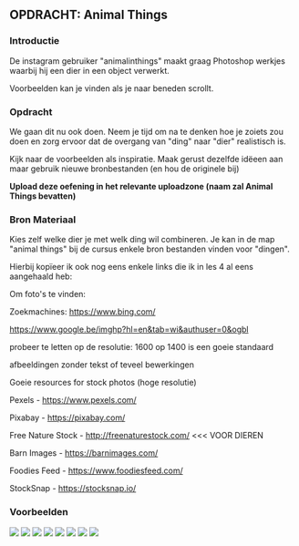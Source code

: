 ## OPDRACHT: Animal Things

### Introductie
De instagram gebruiker "animalinthings" maakt graag Photoshop werkjes waarbij hij een dier in een object verwerkt.

Voorbeelden kan je vinden als je naar beneden scrollt.

### Opdracht
We gaan dit nu ook doen. Neem je tijd om na te denken hoe je zoiets zou doen en zorg ervoor dat de overgang van "ding" naar "dier" realistisch is.

Kijk naar de voorbeelden als inspiratie. Maak gerust dezelfde idëeen aan maar gebruik nieuwe bronbestanden (en hou de originele bij)

**Upload deze oefening in het relevante uploadzone (naam zal Animal Things bevatten)**

### Bron Materiaal

Kies zelf welke dier je met welk ding wil combineren. Je kan in de map "animal things" bij de cursus enkele bron bestanden vinden voor "dingen". 

Hierbij kopïeer ik ook nog eens enkele links die ik in les 4 al eens aangehaald heb:

Om foto's te vinden:

Zoekmachines:
https://www.bing.com/

https://www.google.be/imghp?hl=en&tab=wi&authuser=0&ogbl

probeer te letten op de resolutie: 1600 op 1400 is een goeie standaard

afbeeldingen zonder tekst of teveel bewerkingen

Goeie resources for stock photos (hoge resolutie)

Pexels - https://www.pexels.com/

Pixabay - https://pixabay.com/

Free Nature Stock - http://freenaturestock.com/ <<< VOOR DIEREN

Barn Images - https://barnimages.com/

Foodies Feed - https://www.foodiesfeed.com/

StockSnap - https://stocksnap.io/

### Voorbeelden

![](animalinthings/aubergine-orca.jpg)
![](animalinthings/banana-sheep.jpg)
![](animalinthings/bread-dog.jpg)
![](animalinthings/cat-burger.jpg)
![](animalinthings/frog.jpg)
![](animalinthings/pickle-lizard.jpg)
![](animalinthings/tiger-ice-cream.jpg)
![](animalinthings/hot-dog.jpg)
